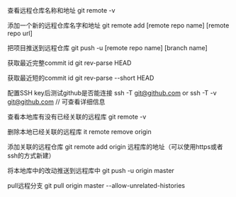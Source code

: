 查看远程仓库名称和地址
git remote -v

添加一个新的远程仓库名字和地址
git remote add [remote repo name] [remote repo url]

把项目推送到远程仓库
git push -u [remote repo name] [branch name]

获取最近完整commit id
git rev-parse HEAD

获取最近短的commit id
git rev-parse --short HEAD

配置SSH key后测试github是否能连接
ssh -T git@github.com
or
ssh -T -v git@github.com // 可查看详细信息

查看本地库有没有已经关联的远程库
git remote -v

删除本地已经关联的远程库
it remote remove origin

添加关联的远程仓库
git remote add origin 远程库的地址（可以使用https或者ssh的方式新建）

将本地库中的改动推送到远程库中
git push -u origin master

pull远程分支
git pull origin master --allow-unrelated-histories
